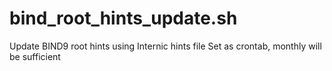 # bind_root_hints_update.sh
Update BIND9 root hints using Internic hints file
Set as crontab, monthly will be sufficient
